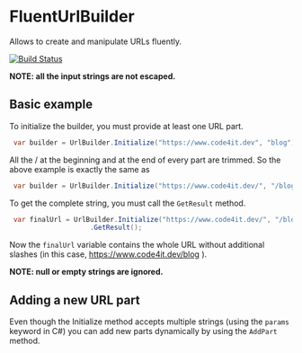 # FluentUrlBuilder

Allows to create and manipulate URLs fluently.

[![Build Status](https://dev.azure.com/code4it-dev/FluentUrlBuilder/_apis/build/status/bellons91.UrlBuilder?branchName=master)](https://dev.azure.com/code4it-dev/FluentUrlBuilder/_build/latest?definitionId=1&branchName=master)

__NOTE: all the input strings are not escaped.__

## Basic example

To initialize the builder, you must provide at least one URL part.

```csharp
 var builder = UrlBuilder.Initialize("https://www.code4it.dev", "blog");
```

All the / at the beginning and at the end of every part are trimmed. So the above example is exactly the same as


```csharp
 var builder = UrlBuilder.Initialize("https://www.code4it.dev/", "/blog/");
```

To get the complete string, you must call the `GetResult` method.


```csharp
 var finalUrl = UrlBuilder.Initialize("https://www.code4it.dev/", "/blog/")
                    .GetResult();
```

Now the `finalUrl` variable contains the whole URL without additional slashes (in this case, https://www.code4it.dev/blog ).

__NOTE: null or empty strings are ignored.__


## Adding a new URL part

Even though the Initialize method accepts multiple strings (using the `params` keyword in C#)
you can add new parts dynamically by using the `AddPart` method.



